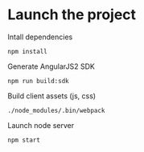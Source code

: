 # Launch the project

Intall dependencies

```
npm install
```

Generate AngularJS2 SDK

```
npm run build:sdk
```

Build client assets (js, css)

```
./node_modules/.bin/webpack
```

Launch node server

```
npm start
```
